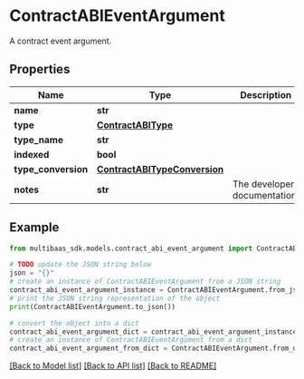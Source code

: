 # ContractABIEventArgument

A contract event argument.

## Properties

Name | Type | Description | Notes
------------ | ------------- | ------------- | -------------
**name** | **str** |  | 
**type** | [**ContractABIType**](ContractABIType.md) |  | 
**type_name** | **str** |  | 
**indexed** | **bool** |  | 
**type_conversion** | [**ContractABITypeConversion**](ContractABITypeConversion.md) |  | 
**notes** | **str** | The developer documentation. | 

## Example

```python
from multibaas_sdk.models.contract_abi_event_argument import ContractABIEventArgument

# TODO update the JSON string below
json = "{}"
# create an instance of ContractABIEventArgument from a JSON string
contract_abi_event_argument_instance = ContractABIEventArgument.from_json(json)
# print the JSON string representation of the object
print(ContractABIEventArgument.to_json())

# convert the object into a dict
contract_abi_event_argument_dict = contract_abi_event_argument_instance.to_dict()
# create an instance of ContractABIEventArgument from a dict
contract_abi_event_argument_from_dict = ContractABIEventArgument.from_dict(contract_abi_event_argument_dict)
```
[[Back to Model list]](../README.md#documentation-for-models) [[Back to API list]](../README.md#documentation-for-api-endpoints) [[Back to README]](../README.md)


